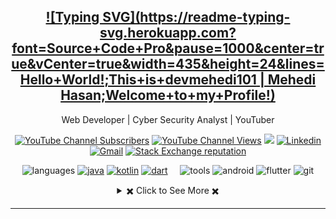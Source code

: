 <div align="center">

[![Typing SVG](https://readme-typing-svg.herokuapp.com?font=Source+Code+Pro&pause=1000&center=true&vCenter=true&width=435&height=24&lines=Hello+World!;This+is+devmehedi101 | Mehedi Hasan;Welcome+to+my+Profile!)](https://git.io/typing-svg)
---
Web Developer | Cyber Security Analyst | YouTuber
  
[![YouTube Channel Subscribers](https://img.shields.io/youtube/channel/subscribers/UCsONqe4261c6toTEh_wMgNA?style=social)](https://www.youtube.com/@SecurityTalent/)
[![YouTube Channel Views](https://img.shields.io/youtube/channel/views/UCsONqe4261c6toTEh_wMgNA?style=social)](https://www.youtube.com/@SecurityTalent/about)
[![](https://komarev.com/ghpvc/?username=ShakilAhmedShaj)](https://github.com/devmehedi101)
[![Linkedin](https://img.shields.io/badge/linked-in-369?style=flat-square&logo=linkedin&logoColor=white&color=blue)](https://linkedin.com/in/devmehedi101)
[![Gmail](https://img.shields.io/badge/%20-Send%20Mail-black?color=007EC6&labelColor=555555&logo=gmail&logoColor=f5f7fe)](mailto:devmehedi101@gmail.com?subject=From%20GitHub&&body=Hi,%20there.%20Found%20you%20on%20GitHub!%20Let's%20talk%20about...)
  <a href="https://stackoverflow.com/users/19865785/devmehedi101">
    <img alt="Stack Exchange reputation" src="https://img.shields.io/stackexchange/stackoverflow/r/7728628?color=orange&label=reputation&logo=stackoverflow">
  </a>
  
</div>

<div align="center">
  
![languages](https://img.shields.io/static/v1?label=&message=languages:&color=111&style=flat-square)
[![java](https://img.shields.io/static/v1?logo=java&label=&message=JAVA&color=36465D&logoColor=AAA&style=flat-square)](https://github.com/ShakilAhmedShaj?tab=repositories&language=java)
[![kotlin](https://img.shields.io/static/v1?logo=kotlin&label=&message=kotlin&color=36465D&logoColor=AAA&style=flat-square)](https://github.com/ShakilAhmedShaj?tab=repositories&language=kotlin)
[![dart](https://img.shields.io/static/v1?logo=dart&label=&message=dart&color=36465D&logoColor=AAA&style=flat-square)](#)
&nbsp;&nbsp;&nbsp;
![tools](https://img.shields.io/static/v1?label=&message=tools:&color=111&style=flat-square)
![android](https://img.shields.io/static/v1?logo=android&label=&message=android&color=36465D&logoColor=AAA&style=flat-square)
![flutter](https://img.shields.io/static/v1?logo=flutter&label=&message=flutter&color=36465D&logoColor=AAA&style=flat-square)
![git](https://img.shields.io/static/v1?logo=git&label=&message=git&color=36465D&logoColor=AAA&style=flat-square)
  
<!-- https://github.com/anuraghazra/github-readme-stats -->
<details> 
  <summary> ✖️ Click to See More ✖️</summary>
  <br/>  
  
  ### &#x1f4c8; GitHub Stats
  
<p align="center" >
  
[![Top Langs](https://github-readme-stats.vercel.app/api/top-langs/?username=ShakilAhmedShaj&langs_count=6&count_private=true&layout=compact&theme=react&hide_border=true&bg_color=1F222E&title_color=F85D7F&icon_color=F8D866&hide=Jupyter%20Notebook,html,css,tsql,hack)](https://github.com/devmehedi101) <img height="165" src="http://github-readme-streak-stats.herokuapp.com?user=ShakilAhmedShaj&theme=tokyonight&hide_border=true&background=1F222E" />
  
</p>
  
<b>Note:</b> Top languages is only a metric of the languages my public code consists of and doesn't reflect experience or skill level.
  
</details>
 
  
</div>

---

